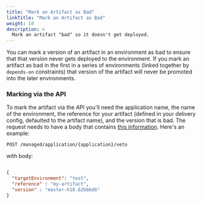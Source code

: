 ```yaml
---
title: "Mark an Artifact as Bad"
linkTitle: "Mark an Artifact as Bad"
weight: 10
description: >
  Mark an artifact "bad" so it doesn't get deployed.
---
```


You can mark a version of an artifact in an environment as bad to ensure that that version never gets deployed to the environment.
If you mark an artifact as bad in the first in a series of environments (linked together by `depends-on` constraints) that version of the artifact will never be promoted into the later environments.

### Marking via the API

To mark the artifact via the API you'll need the application name, the name of the environment, the reference for your artifact (defined in your delivery config, defaulted to the artifact name), and the version that is bad.
The request needs to have a body that contains [this information](https://github.com/spinnaker/gate/blob/master/gate-core/src/main/groovy/com/netflix/spinnaker/gate/model/manageddelivery/EnvironmentArtifactVeto.java).
Here's an example:

`POST /managed/application/{application}/veto`

with body:
```json

{
  "targetEnvironment": "test",
  "reference" : "my-artifact",
  "version" : "master-h10.62bbbd6"
}
```
